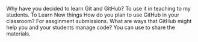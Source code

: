 Why have you decided to learn Git and GitHub?
To use it in teaching to my students.
To Learn New things
How do you plan to use GitHub in your classroom?
For assginment submissions.
What are ways that GitHub might help you and your students manage code?
You can use to share the materials.
